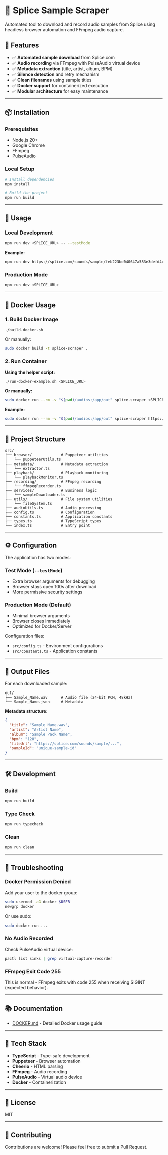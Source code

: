 # 🎵 Splice Sample Scraper

Automated tool to download and record audio samples from Splice using headless browser automation and FFmpeg audio capture.

## 🌟 Features

- ✅ **Automated sample download** from Splice.com
- ✅ **Audio recording** via FFmpeg with PulseAudio virtual device
- ✅ **Metadata extraction** (title, artist, album, BPM)
- ✅ **Silence detection** and retry mechanism
- ✅ **Clean filenames** using sample titles
- ✅ **Docker support** for containerized execution
- ✅ **Modular architecture** for easy maintenance

---

## 📦 Installation

### Prerequisites

- Node.js 20+
- Google Chrome
- FFmpeg
- PulseAudio

### Local Setup

```bash
# Install dependencies
npm install

# Build the project
npm run build
```

---

## 🚀 Usage

### Local Development

```bash
npm run dev <SPLICE_URL> -- --testMode
```

**Example:**
```bash
npm run dev https://splice.com/sounds/sample/feb223bd040647a583e3defd4c5225ea852d8e88c37d3aecd14696430bde9fa2 -- --testMode
```

### Production Mode

```bash
npm run dev <SPLICE_URL>
```

---

## 🐳 Docker Usage

### 1. Build Docker Image

```bash
./build-docker.sh
```

Or manually:
```bash
sudo docker build -t splice-scraper .
```

### 2. Run Container

**Using the helper script:**
```bash
./run-docker-example.sh <SPLICE_URL>
```

**Or manually:**
```bash
sudo docker run --rm -v "$(pwd)/audios:/app/out" splice-scraper <SPLICE_URL>
```

**Example:**
```bash
sudo docker run --rm -v "$(pwd)/audios:/app/out" splice-scraper https://splice.com/sounds/sample/feb223bd040647a583e3defd4c5225ea852d8e88c37d3aecd14696430bde9fa2
```

---

## 📂 Project Structure

```
src/
├── browser/             # Puppeteer utilities
│   └── puppeteerUtils.ts
├── metadata/            # Metadata extraction
│   └── extractor.ts
├── playback/            # Playback monitoring
│   └── playbackMonitor.ts
├── recording/           # FFmpeg recording
│   └── ffmpegRecorder.ts
├── services/            # Business logic
│   └── sampleDownloader.ts
├── utils/               # File system utilities
│   └── fileSystem.ts
├── audioUtils.ts        # Audio processing
├── config.ts            # Configuration
├── constants.ts         # Application constants
├── types.ts             # TypeScript types
└── index.ts             # Entry point
```

---

## ⚙️ Configuration

The application has two modes:

### Test Mode (`--testMode`)
- Extra browser arguments for debugging
- Browser stays open 100s after download
- More permissive security settings

### Production Mode (Default)
- Minimal browser arguments
- Browser closes immediately
- Optimized for Docker/Server

Configuration files:
- `src/config.ts` - Environment configurations
- `src/constants.ts` - Application constants

---

## 📄 Output Files

For each downloaded sample:

```
out/
├── Sample_Name.wav      # Audio file (24-bit PCM, 48kHz)
└── Sample_Name.json     # Metadata
```

**Metadata structure:**
```json
{
  "title": "Sample_Name.wav",
  "artist": "Artist Name",
  "album": "Sample Pack Name",
  "bpm": "128",
  "fileUrl": "https://splice.com/sounds/sample/...",
  "sampleId": "unique-sample-id"
}
```

---

## 🛠️ Development

### Build

```bash
npm run build
```

### Type Check

```bash
npm run typecheck
```

### Clean

```bash
npm run clean
```

---

## 🐛 Troubleshooting

### Docker Permission Denied

Add your user to the docker group:
```bash
sudo usermod -aG docker $USER
newgrp docker
```

Or use sudo:
```bash
sudo docker run ...
```

### No Audio Recorded

Check PulseAudio virtual device:
```bash
pactl list sinks | grep virtual-capture-recorder
```

### FFmpeg Exit Code 255

This is normal - FFmpeg exits with code 255 when receiving SIGINT (expected behavior).

---

## 📚 Documentation

- [DOCKER.md](DOCKER.md) - Detailed Docker usage guide

---

## 🔧 Tech Stack

- **TypeScript** - Type-safe development
- **Puppeteer** - Browser automation
- **Cheerio** - HTML parsing
- **FFmpeg** - Audio recording
- **PulseAudio** - Virtual audio device
- **Docker** - Containerization

---

## 📝 License

MIT

---

## 🤝 Contributing

Contributions are welcome! Please feel free to submit a Pull Request.

